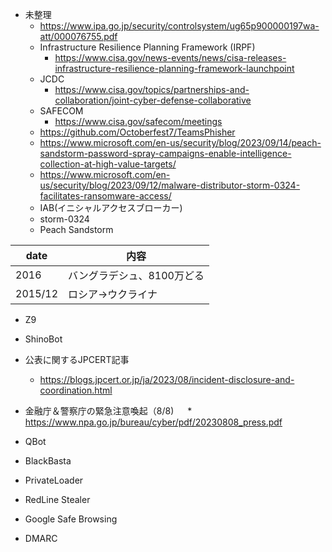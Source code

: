 * 未整理
  * https://www.ipa.go.jp/security/controlsystem/ug65p900000197wa-att/000076755.pdf
  * Infrastructure Resilience Planning Framework (IRPF)
    * https://www.cisa.gov/news-events/news/cisa-releases-infrastructure-resilience-planning-framework-launchpoint
  * JCDC
    * https://www.cisa.gov/topics/partnerships-and-collaboration/joint-cyber-defense-collaborative
  * SAFECOM
    * https://www.cisa.gov/safecom/meetings
  * https://github.com/Octoberfest7/TeamsPhisher
  * https://www.microsoft.com/en-us/security/blog/2023/09/14/peach-sandstorm-password-spray-campaigns-enable-intelligence-collection-at-high-value-targets/
  * https://www.microsoft.com/en-us/security/blog/2023/09/12/malware-distributor-storm-0324-facilitates-ransomware-access/
  * IAB(イニシャルアクセスブローカー)
  * storm-0324
  * Peach Sandstorm
 
|date|内容|
|---|---|
|2016|バングラデシュ、8100万どる|
|2015/12|ロシア→ウクライナ|

  * Z9
  * ShinoBot

  * 公表に関するJPCERT記事
    * https://blogs.jpcert.or.jp/ja/2023/08/incident-disclosure-and-coordination.html
  * 金融庁＆警察庁の緊急注意喚起（8/8)
　  * https://www.npa.go.jp/bureau/cyber/pdf/20230808_press.pdf

  * QBot
  * BlackBasta
  * PrivateLoader
  * RedLine Stealer

  * Google Safe Browsing

  * DMARC